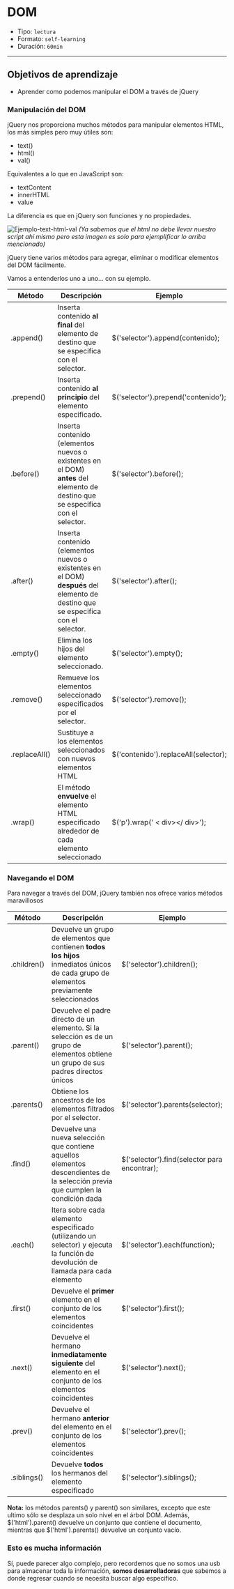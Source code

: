 # DOM

- Tipo: `lectura`
- Formato: `self-learning`
- Duración: `60min`

***

## Objetivos de aprendizaje

- Aprender como podemos manipular el DOM a través de jQuery

### Manipulación del DOM

jQuery nos proporciona muchos métodos para manipular elementos HTML, los
más simples pero muy útiles son:

- text()
- html()
- val()

Equivalentes a lo que en JavaScript son:

- textContent
- innerHTML
- value

La diferencia es que en jQuery son funciones y no propiedades.

![Ejemplo-text-html-val](https://raw.githubusercontent.com/Laboratoria/curricula-js/30b2d37a0714ed52d2b1ce924951bf61f96916ef/04-social-network/02-jquery/03-dom/text-html-val.png)
*(Ya sabemos que el html no debe llevar nuestro script ahí mismo pero
  esta imagen es solo para ejemplificar lo arriba mencionado)*

jQuery tiene varios métodos para agregar, eliminar o modificar elementos
del DOM fácilmente.

Vamos a entenderlos uno a uno... con su ejemplo.

| Método | Descripción | Ejemplo |
| ------ | ----------- | ------- |
| .append() | Inserta contenido **al final** del elemento de destino que se especifica con el selector. | $('selector').append(contenido);|
| .prepend() | Inserta contenido **al principio** del elemento especificado. | $('selector').prepend('contenido'); |
| .before() | Inserta contenido (elementos nuevos o existentes en el DOM) **antes** del elemento de destino que se especifica con el selector. | $('selector').before(); |
| .after() | Inserta contenido (elementos nuevos o existentes en el DOM) **después** del elemento de destino que se especifica con el selector. | $('selector').after(); |
| .empty() | Elimina los hijos del elemento seleccionado. | $('selector').empty(); |
| .remove() | Remueve los elementos seleccionado especificados por el selector. | $('selector').remove(); |
| .replaceAll() | Sustituye a los elementos seleccionados con nuevos elementos HTML | $('contenido').replaceAll(selector); |
| .wrap() | El método **envuelve** el elemento HTML especificado alrededor de cada elemento seleccionado | $('p').wrap(' < div></ div>'); |

### Navegando el DOM

Para navegar a través del DOM, jQuery también nos ofrece varios métodos
maravillosos

| Método | Descripción | Ejemplo |
| ------ | ----------- | ------- |
| .children() | Devuelve un grupo de elementos que contienen **todos los hijos** inmediatos únicos de cada grupo de elementos previamente seleccionados | $('selector').children(); |
| .parent() | Devuelve el padre directo de un elemento. Si la selección es de un grupo de elementos obtiene un grupo de sus padres directos únicos | $('selector').parent(); |
| .parents() | Obtiene los ancestros de los elementos filtrados por el selector. | $('selector').parents(selector); |
| .find() | Devuelve una nueva selección que contiene aquellos elementos descendientes de la selección previa que cumplen la condición dada | $('selector').find(selector para encontrar); |
| .each() | Itera sobre cada elemento especificado (utilizando un selector) y ejecuta la función de devolución de llamada para cada elemento | $('selector').each(function); |
| .first() | Devuelve el **primer** elemento en el conjunto de los elementos coincidentes | $('selector').first(); |
| .next() | Devuelve el hermano **inmediatamente siguiente** del elemento en el conjunto de los elementos coincidentes | $('selector').next(); |
| .prev() | Devuelve el hermano **anterior** del elemento en el conjunto de los elementos coincidentes | $('selector').prev(); |
| .siblings() | Devuelve **todos** los hermanos del elemento especificado | $('selector').siblings(); |

**Nota:** los métodos parents() y parent() son similares, excepto que este ultimo sólo se desplaza un solo nivel en el árbol DOM.
Además, $('html').parent() devuelve un conjunto que contiene el documento, mientras que $('html').parents() devuelve un conjunto vacío.

### Esto es mucha información

Sí, puede parecer algo complejo, pero recordemos que no somos una usb para
almacenar toda la información, **somos desarrolladoras** que sabemos a
donde regresar cuando se necesita buscar algo especifico.
